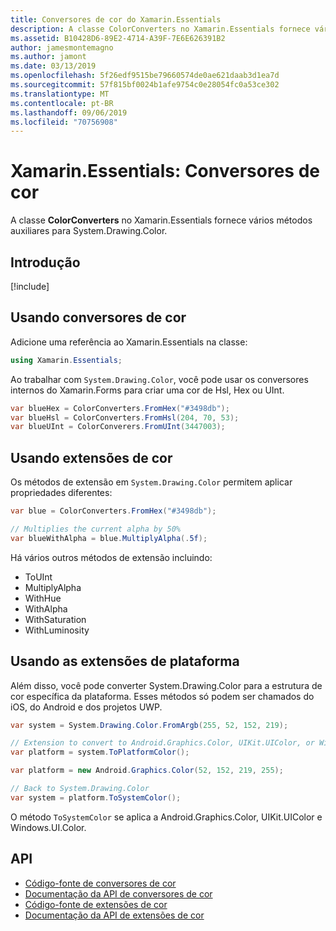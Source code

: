 ```yaml
---
title: Conversores de cor do Xamarin.Essentials
description: A classe ColorConverters no Xamarin.Essentials fornece vários métodos auxiliares e métodos de extensão para trabalhar com System.Drawing.Color.
ms.assetid: B10428D6-89E2-4714-A39F-7E6E626391B2
author: jamesmontemagno
ms.author: jamont
ms.date: 03/13/2019
ms.openlocfilehash: 5f26edf9515be79660574de0ae621daab3d1ea7d
ms.sourcegitcommit: 57f815bf0024b1afe9754c0e28054fc0a53ce302
ms.translationtype: MT
ms.contentlocale: pt-BR
ms.lasthandoff: 09/06/2019
ms.locfileid: "70756908"
---
```

# <a name="xamarinessentials-color-converters"></a>Xamarin.Essentials: Conversores de cor

A classe **ColorConverters** no Xamarin.Essentials fornece vários métodos auxiliares para System.Drawing.Color.

## <a name="get-started"></a>Introdução

[!include[](~/essentials/includes/get-started.md)]

## <a name="using-color-converters"></a>Usando conversores de cor

Adicione uma referência ao Xamarin.Essentials na classe:

```csharp
using Xamarin.Essentials;
```

Ao trabalhar com `System.Drawing.Color`, você pode usar os conversores internos do Xamarin.Forms para criar uma cor de Hsl, Hex ou UInt.

```csharp
var blueHex = ColorConverters.FromHex("#3498db");
var blueHsl = ColorConverters.FromHsl(204, 70, 53);
var blueUInt = ColorConverers.FromUInt(3447003);
```

## <a name="using-color-extensions"></a>Usando extensões de cor

Os métodos de extensão em `System.Drawing.Color` permitem aplicar propriedades diferentes:

```csharp
var blue = ColorConverters.FromHex("#3498db");

// Multiplies the current alpha by 50%
var blueWithAlpha = blue.MultiplyAlpha(.5f);
```

Há vários outros métodos de extensão incluindo:

- ToUInt
- MultiplyAlpha
- WithHue
- WithAlpha
- WithSaturation
- WithLuminosity

## <a name="using-platform-extensions"></a>Usando as extensões de plataforma

Além disso, você pode converter System.Drawing.Color para a estrutura de cor específica da plataforma. Esses métodos só podem ser chamados do iOS, do Android e dos projetos UWP.

```csharp
var system = System.Drawing.Color.FromArgb(255, 52, 152, 219);

// Extension to convert to Android.Graphics.Color, UIKit.UIColor, or Windows.UI.Color
var platform = system.ToPlatformColor();
```

```csharp
var platform = new Android.Graphics.Color(52, 152, 219, 255);

// Back to System.Drawing.Color
var system = platform.ToSystemColor();
```

O método `ToSystemColor` se aplica a Android.Graphics.Color, UIKit.UIColor e Windows.UI.Color.

## <a name="api"></a>API

- [Código-fonte de conversores de cor](https://github.com/xamarin/Essentials/tree/master/Xamarin.Essentials/Types/ColorConverters.shared.cs)
- [Documentação da API de conversores de cor](xref:Xamarin.Essentials.ColorConverters)
- [Código-fonte de extensões de cor](https://github.com/xamarin/Essentials/tree/master/Xamarin.Essentials/Types/ColorConverters.shared.cs)
- [Documentação da API de extensões de cor](xref:Xamarin.Essentials.ColorExtensions)
